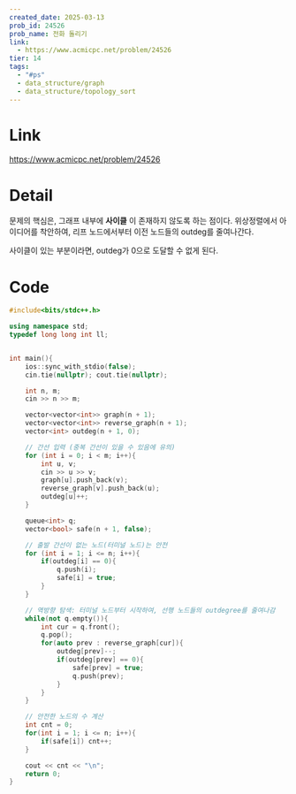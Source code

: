 ```yaml
---
created_date: 2025-03-13
prob_id: 24526
prob_name: 전화 돌리기
link:
  - https://www.acmicpc.net/problem/24526
tier: 14
tags:
  - "#ps"
  - data_structure/graph
  - data_structure/topology_sort
---
```


# Link
https://www.acmicpc.net/problem/24526

# Detail
문제의 핵심은, 그래프 내부에 **사이클** 이 존재하지 않도록 하는 점이다.
위상정렬에서 아이디어를 착안하여,
리프 노드에서부터 이전 노드들의 outdeg를 줄여나간다.

사이클이 있는 부분이라면, outdeg가 0으로 도달할 수 없게 된다.


# Code
```cpp
#include<bits/stdc++.h>

using namespace std;
typedef long long int ll;


int main(){
	ios::sync_with_stdio(false);
	cin.tie(nullptr); cout.tie(nullptr);

	int n, m;
	cin >> n >> m;

	vector<vector<int>> graph(n + 1);
	vector<vector<int>> reverse_graph(n + 1);
	vector<int> outdeg(n + 1, 0);

	// 간선 입력 (중복 간선이 있을 수 있음에 유의)
	for (int i = 0; i < m; i++){
		int u, v;
		cin >> u >> v;
		graph[u].push_back(v);
		reverse_graph[v].push_back(u);
		outdeg[u]++;
	}

	queue<int> q;
	vector<bool> safe(n + 1, false);

	// 출발 간선이 없는 노드(터미널 노드)는 안전
	for (int i = 1; i <= n; i++){
		if(outdeg[i] == 0){
			q.push(i);
			safe[i] = true;
		}
	}

	// 역방향 탐색: 터미널 노드부터 시작하여, 선행 노드들의 outdegree를 줄여나감
	while(not q.empty()){
		int cur = q.front();
		q.pop();
		for(auto prev : reverse_graph[cur]){
			outdeg[prev]--;
			if(outdeg[prev] == 0){
				safe[prev] = true;
				q.push(prev);
			}
		}
	}

	// 안전한 노드의 수 계산
	int cnt = 0;
	for(int i = 1; i <= n; i++){
		if(safe[i]) cnt++;
	}

	cout << cnt << "\n";
	return 0;
}
```